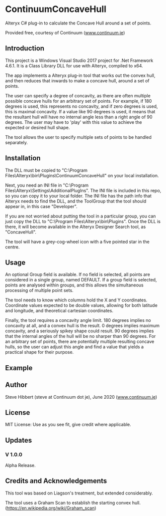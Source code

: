 # ContinuumConcaveHull

Alteryx C# plug-in to calculate the Concave Hull around a set of points.

Provided free, courtesy of Continuum (www.continuum.je)



## Introduction

This project is a Windows Visual Studio 2017 project for .Net Framework 4.6.1.  It is a Class Library DLL for use with Alteryx, compiled to x64.

The app implements a Alteryx plug-in tool that works out the convex hull, and then reduces that inwards to make a concave hull, around a set of points.

The user can specify a degree of concavity, as there are often multiple possible concave hulls for an arbitrary set of points.  For example, if 180 degrees is used, this represents no concavity, and if zero degrees is used, this is maximal concavity.  If a value like 90 degrees is used, it means that the resultant hull will have no internal angle less than a right angle of 90 degrees.  The user may have to 'play' with this value to achieve the expected or desired hull shape.

The tool allows the user to specify multiple sets of points to be handled separately.


## Installation

The DLL must be copied to "C:\Program Files\Alteryx\bin\Plugins\ContinuumConcaveHull" on your local installation.  

Next, you need an INI file in "C:\Program Files\Alteryx\Settings\AdditionalPlugIns".  The INI file is included in this repo, so you can copy it to your local folder.  The INI file has the path info that Alteryx needs to find the DLL, and the ToolGroup that the tool should appear in, in this case "Developer".

If you are not worried about putting the tool in a particular group, you can just copy the DLL to "C:\Program Files\Alteryx\bin\Plugins".  Once the DLL is there, it will become available in the Alteryx Designer Search tool, as "ConcaveHull".

The tool will have a grey-cog-wheel icon with a five pointed star in the centre.


## Usage

An optional Group field is available.  If no field is selected, all points are considered in a single group, named DEFAULT.  If a group field is selected, points are analysed within groups, and this allows the simultaneous processing of multiple point sets.

The tool needs to know which columns hold the X and Y coordinates.  Coordinate values expected to be double values, allowing for both latitude and longitude, and theoretical cartesian coordinates.

Finally, the tool requires a concavity angle limit.  180 degrees implies no concavity at all, and a convex hull is the result.  0 degrees implies maximum concavity, and a seriously spikey shape could result.  90 degrees implies that the internal angles of the hull will be no sharper than 90 degrees.  For an arbitrary set of points, there are potentially multiple resulting concave hulls, so the user can adjust this angle and find a value that yields a practical shape for their purpose.



## Example




## Author

Steve Hibbert (steve at Continuum dot je), June 2020 (www.continuum.je)



## License

MIT License: Use as you see fit, give credit where applicable.


## Updates

### V 1.0.0
Alpha Release.



## Credits and Acknowledgements

This tool was based on Liagson's treatment, but extended considerably.  

The tool uses a Graham Scan to establish the starting convex hull.  (https://en.wikipedia.org/wiki/Graham_scan)
